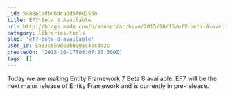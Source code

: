 ```yaml
---
_id: 5a88e1adbd6dca0d5f0d2558
title: EF7 Beta 8 Available
url: http://blogs.msdn.com/b/adonet/archive/2015/10/15/ef7-beta-8-available.aspx
category: libraries-tools
slug: 'ef7-beta-8-available'
user_id: 5a83ce59d6eb0005c4ecda2c
createdOn: '2015-10-17T08:07:57.000Z'
tags: []
---
```


Today we are making Entity Framework 7 Beta 8 available. EF7 will be the next major release of Entity Framework and is currently in pre-release.
